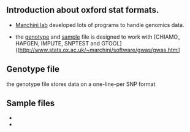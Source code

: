 ## Introduction about oxford stat formats.

* [Manchini lab](https://jmarchini.org/) developed lots of programs to handle genomics data.

* the [genotype](#Genotype-file) and [sample](#Sample-file) file is designed to work with [CHIAMO,, HAPGEN, IMPUTE, SNPTEST and GTOOL]((http://www.stats.ox.ac.uk/~marchini/software/gwas/gwas.html)

## Genotype file

the genotype file stores data on a one-line-per SNP format



## Sample files

*

*
